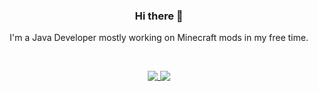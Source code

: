 <h3 align="center">Hi there 👋</h3>

<p align="center">
I'm a Java Developer mostly working on Minecraft mods in my free time.
</p>

<br>

<p align="center">
<a href="https://github.com/anuraghazra/github-readme-stats">
   <picture>
        <source media="(prefers-color-scheme: dark)" srcset="https://github-readme-stats.vercel.app/api?username=elenterius&count_private=true&show_icons=true&card_width=400&hide_border=true&theme=github_dark&bg_color=00000000">
        <source media="(prefers-color-scheme: light)" srcset="https://github-readme-stats.vercel.app/api?username=elenterius&count_private=true&show_icons=true&card_width=400&hide_border=true&bg_color=00000000">
        <img align="top" src="https://github-readme-stats.vercel.app/api?username=elenterius&count_private=true&show_icons=true&card_width=400&hide_border=true&bg_color=00000000" />
   </picture>
   <picture>
        <source media="(prefers-color-scheme: dark)" srcset="https://github-readme-stats.vercel.app/api/top-langs/?username=elenterius&layout=compact&card_width=350&hide_border=true&theme=github_dark&bg_color=00000000">
        <source media="(prefers-color-scheme: light)" srcset="https://github-readme-stats.vercel.app/api/top-langs/?username=elenterius&layout=compact&card_width=350&hide_border=true&bg_color=00000000">
        <img align="top" src="https://github-readme-stats.vercel.app/api/top-langs/?username=elenterius&layout=compact&card_width=350&hide_border=true&bg_color=00000000" />
   </picture>
</a>
</p>


<!--
**Elenterius/Elenterius** is a ✨ _special_ ✨ repository because its `README.md` (this file) appears on your GitHub profile.

Here are some ideas to get you started:

- 🔭 I’m currently working on ...
- 🌱 I’m currently learning ...
- 👯 I’m looking to collaborate on ...
- 🤔 I’m looking for help with ...
- 💬 Ask me about ...
- 📫 How to reach me: ...
- 😄 Pronouns: ...
- ⚡ Fun fact: ...
-->
